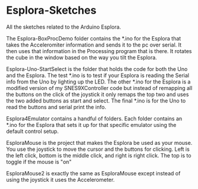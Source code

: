 Esplora-Sketches
================

All the sketches related to the Arduino Esplora.

The Esplora-BoxProcDemo folder contains the *.ino for the Esplora that takes the Acceleromiter information and sends it to the pc over serial. It then uses that information in the Processing program that is there. It rotates the cube in the window based on the way you tilt the Esplora.

Esplora-Uno-StartSelect is the folder that holds the code for both the Uno and the Esplora. The test *.ino is to test if your Esplora is reading the Serial info from the Uno by lighting up the LED. The other *.ino for the Esplora is a modified version of my SNES9XController code but instead of remapping all the buttons on the click of the joystick it only remaps the top two and uses the two added buttons as start and select. The final *.ino is for the Uno to read the buttons and serial print the info.

Esplora4Emulator contains a handful of folders. Each folder contains an *.ino for the Esplora that sets it up for that specific emulator using the default control setup.

EsploraMouse is the project that makes the Esplora be used as your mouse. You use the joystick to move the cursor and the buttons for clicking. Left is the left click, bottom is the middle click, and right is right click. The top is to toggle if the mouse is "on"

EsploraMouse2 is exactly the same as EsploraMouse except instead of using the joystick it uses the Accelerometer.
